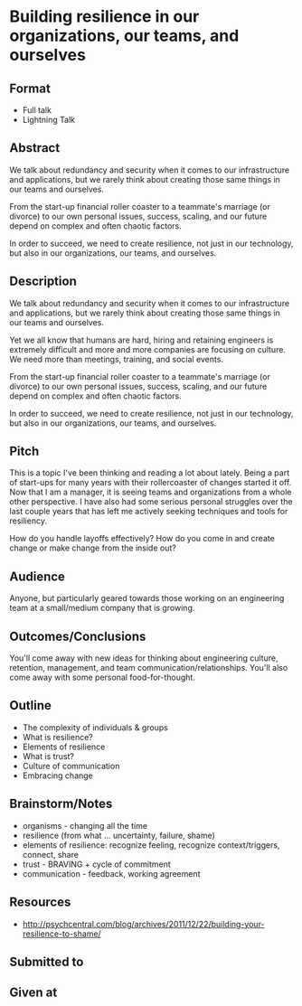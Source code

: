 # Building resilience in our organizations, our teams, and ourselves

## Format

* Full talk
* Lightning Talk

## Abstract

We talk about redundancy and security when it comes to our infrastructure and
applications, but we rarely think about creating those same
things in our teams and ourselves.  

From the start-up financial roller coaster to a teammate's
marriage (or divorce) to our own personal issues, success, scaling, and our future
depend on complex and often chaotic factors.  

In order to succeed, we need to create resilience, not just in our technology, but
also in our organizations, our teams, and ourselves.

## Description
We talk about redundancy and security when it comes to our infrastructure and
applications, but we rarely think about creating those same
things in our teams and ourselves.  

Yet we all know that humans are hard, hiring and retaining engineers is extremely difficult
and more and more companies are focusing on culture.  We need more than
meetings, training, and social events.

From the start-up financial roller coaster to a teammate's
marriage (or divorce) to our own personal issues, success, scaling, and our future
depend on complex and often chaotic factors.  


In order to succeed, we need to create resilience, not just in our technology, but
also in our organizations, our teams, and ourselves.

## Pitch

This is a topic I've been thinking and reading a lot about lately.  Being a part of start-ups for many years with their rollercoaster of changes started it off.  Now that I am a manager, it is seeing teams and organizations from a whole other perspective.  I have also had some serious personal struggles over the last couple years that has left me actively seeking techniques and tools for resiliency.

How do you handle layoffs effectively?  How do you come in and create change or make change from the inside out?

## Audience
Anyone, but particularly geared towards those working on an engineering team at
a small/medium company that is growing.

## Outcomes/Conclusions
You'll come away with new ideas for thinking about engineering culture, retention,
management, and team communication/relationships.  You'll also come away with
some personal food-for-thought.

## Outline

* The complexity of individuals & groups
* What is resilience?
* Elements of resilience
* What is trust?
* Culture of communication
* Embracing change


## Brainstorm/Notes

* organisms - changing all the time
* resilience (from what ... uncertainty, failure, shame)
* elements of resilience: recognize feeling, recognize context/triggers, connect, share
* trust - BRAVING + cycle of commitment
* communication - feedback, working agreement

## Resources

* http://psychcentral.com/blog/archives/2011/12/22/building-your-resilience-to-shame/


## Submitted to


## Given at
